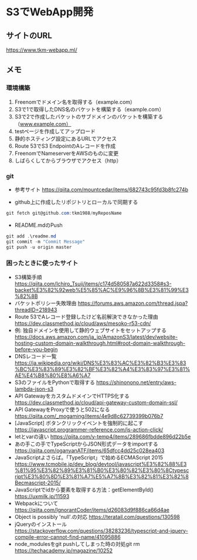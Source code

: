 # S3でWebApp開発

## サイトのURL

<https://www.tkm-webapp.ml/>

## メモ

### 環境構築

1. Freenomでドメイン名を取得する（example.com）
2. S3で1で取得したDNS名のバケットを構築する（example.com）
3. S3で2で作成したバケットのサブドメインのバケットを構築する（www.example.com）
4. testページを作成してアップロード
5. 静的ホスティング設定にあるURLでアクセス
6. Route 53でS3 EndpointのAレコードを作成
7. FreenomでNameserverをAWSのものに変更
8. しばらくしてからブラウザでアクセス（http）

### git

* 参考サイト  <https://qiita.com/mountcedar/items/682743c95fd3b8fc274b>

* github上に作成したリポジトリとローカルで同期する

~~~powershell
git fetch git@github.com:tkm1988/myReposName
~~~

* README.mdのPush

~~~powershell
git add .\readme.md
git commit -m "Commit Message"
git push -u origin master
~~~

### 困ったときに使ったサイト

* S3構築手順  <https://qiita.com/Ichiro_Tsuji/items/c174d580587a622d3358#s3-backet%E3%82%92web%E5%85%AC%E9%96%8B%E3%81%99%E3%82%8B>
* バケットポリシー失敗理由  <https://forums.aws.amazon.com/thread.jspa?threadID=218943>
* Route 53でAレコード登録したけど名前解決できなかった理由  <https://dev.classmethod.jp/cloud/aws/mesoko-r53-cdn/>
* 例: 独自ドメインを使用して静的ウェブサイトをセットアップする  <https://docs.aws.amazon.com/ja_jp/AmazonS3/latest/dev/website-hosting-custom-domain-walkthrough.html#root-domain-walkthrough-before-you-begin>
* DNSレコード一覧  <https://ja.wikipedia.org/wiki/DNS%E3%83%AC%E3%82%B3%E3%83%BC%E3%83%89%E3%82%BF%E3%82%A4%E3%83%97%E3%81%AE%E4%B8%80%E8%A6%A7>
* S3のファイルをPythonで取得する <https://shinonono.net/entry/aws-lambda-json-s3>
* API GatewayをカスタムドメインでHTTPS化する <https://dev.classmethod.jp/cloud/api-gateway-custom-domain-ssl/>
* API GatewayをProxyで使うと502になる <https://qiita.com/_mogaming/items/4e9d8c62739399b076b7>
* [JavaScript] ボタンクリックイベントを強制的に起こす  <https://javascript.programmer-reference.com/js-action-click/>
* letとvarの違い  <https://qiita.com/y-temp4/items/289686fbdde896d22b5e>
* あの手この手でTypeScriptからJSON形式データをimportする  <https://qiita.com/oganyanATF/items/65dfcc4dd25c028ea403>
* JavaScriptよさらば。「TypeScript」で始めるECMAScript 2015  <https://www.tcmobile.jp/dev_blog/devtool/javascript%E3%82%88%E3%81%95%E3%82%89%E3%81%B0%E3%80%82%E3%80%8Ctypescript%E3%80%8D%E3%81%A7%E5%A7%8B%E3%82%81%E3%82%8Becmascript-2015/>
* JavaScriptでidから要素を取得する方法：getElementById()  <https://uxmilk.jp/11593>
* Webpackについて <https://qiita.com/IgnorantCoder/items/d26083d9f886ca66d4ae>
* Object is possibly 'null'.の対応 <https://teratail.com/questions/130598>
* jQueryのインストール <https://stackoverflow.com/questions/38283236/typescript-and-jquery-compile-error-cannot-find-name/41095886>
* node_modulesをgit pushしてしまった時の対処git rm <https://techacademy.jp/magazine/10252>